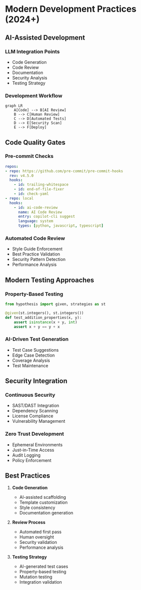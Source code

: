 # Modern Development Practices (2024+)

## AI-Assisted Development

### LLM Integration Points

* Code Generation
* Code Review
* Documentation
* Security Analysis
* Testing Strategy

### Development Workflow

```mermaid
graph LR
    A[Code] --> B[AI Review]
    B --> C[Human Review]
    C --> D[Automated Tests]
    D --> E[Security Scan]
    E --> F[Deploy]
```

## Code Quality Gates

### Pre-commit Checks

```yaml
repos:
- repo: https://github.com/pre-commit/pre-commit-hooks
  rev: v4.5.0
  hooks:
    - id: trailing-whitespace
    - id: end-of-file-fixer
    - id: check-yaml
- repo: local
  hooks:
    - id: ai-code-review
      name: AI Code Review
      entry: copilot-cli suggest
      language: system
      types: [python, javascript, typescript]
```

### Automated Code Review

* Style Guide Enforcement
* Best Practice Validation
* Security Pattern Detection
* Performance Analysis

## Modern Testing Approaches

### Property-Based Testing

```python
from hypothesis import given, strategies as st

@given(st.integers(), st.integers())
def test_addition_properties(x, y):
    assert isinstance(x + y, int)
    assert x + y == y + x
```

### AI-Driven Test Generation

* Test Case Suggestions
* Edge Case Detection
* Coverage Analysis
* Test Maintenance

## Security Integration

### Continuous Security

* SAST/DAST Integration
* Dependency Scanning
* License Compliance
* Vulnerability Management

### Zero Trust Development

* Ephemeral Environments
* Just-in-Time Access
* Audit Logging
* Policy Enforcement

## Best Practices

1. **Code Generation**
   * AI-assisted scaffolding
   * Template customization
   * Style consistency
   * Documentation generation

2. **Review Process**
   * Automated first pass
   * Human oversight
   * Security validation
   * Performance analysis

3. **Testing Strategy**
   * AI-generated test cases
   * Property-based testing
   * Mutation testing
   * Integration validation
